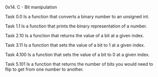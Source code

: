 0x14. C - Bit manipulation

Task 0.0
Is a function that converts a binary number to an unsigned int.

Task 1.1
Is a function that prints the binary representation of a number.

Task 2.10
Is a function that returns the value of a bit at a given index.

Task 3.11
Is a function that sets the value of a bit to 1 at a given index.

Task 4.100
Is a function that sets the value of a bit to 0 at a given index.

Task 5.101
Is a function that returns the number of bits you would 
need to flip to get from one number to another.
